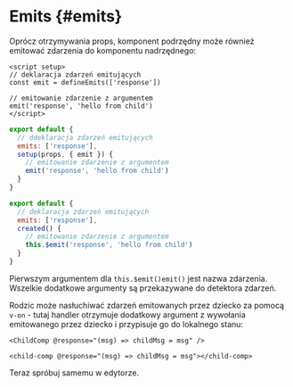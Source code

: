 # Emits {#emits}

Oprócz otrzymywania props, komponent podrzędny może również emitować zdarzenia do komponentu nadrzędnego:

<div class="composition-api">
<div class="sfc">

```vue
<script setup>
// deklaracja zdarzeń emitujących
const emit = defineEmits(['response'])

// emitowanie zdarzenie z argumentem
emit('response', 'hello from child')
</script>
```

</div>

<div class="html">

```js
export default {
  // ddeklaracja zdarzeń emitujących
  emits: ['response'],
  setup(props, { emit }) {
    // emitowanie zdarzenie z argumentem
    emit('response', 'hello from child')
  }
}
```

</div>

</div>

<div class="options-api">

```js
export default {
  // deklaracja zdarzeń emitujących
  emits: ['response'],
  created() {
    // emitowanie zdarzenie z argumentem
    this.$emit('response', 'hello from child')
  }
}
```

</div>

Pierwszym argumentem dla <span class="options-api">`this.$emit()`</span><span class="composition-api">`emit()`</span> jest nazwa zdarzenia. Wszelkie dodatkowe argumenty są przekazywane do detektora zdarzeń.

Rodzic może nasłuchiwać zdarzeń emitowanych przez dziecko za pomocą `v-on` - tutaj handler otrzymuje dodatkowy argument z wywołania emitowanego przez dziecko i przypisuje go do lokalnego stanu:

<div class="sfc">

```vue-html
<ChildComp @response="(msg) => childMsg = msg" />
```

</div>
<div class="html">

```vue-html
<child-comp @response="(msg) => childMsg = msg"></child-comp>
```

</div>

Teraz spróbuj samemu w edytorze.
